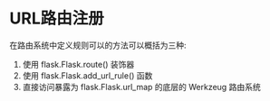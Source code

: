 # URL路由注册

在路由系统中定义规则可以的方法可以概括为三种:

1. 使用 flask.Flask.route() 装饰器
2. 使用 flask.Flask.add_url_rule() 函数
3. 直接访问暴露为 flask.Flask.url_map 的底层的 Werkzeug 路由系统


